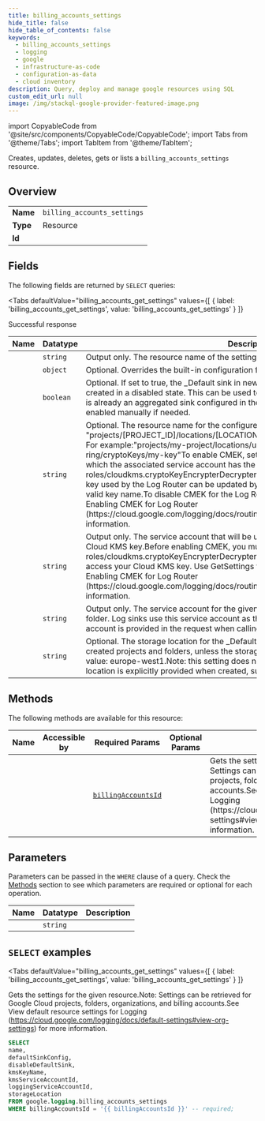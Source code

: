 ```yaml
--- 
title: billing_accounts_settings
hide_title: false
hide_table_of_contents: false
keywords:
  - billing_accounts_settings
  - logging
  - google
  - infrastructure-as-code
  - configuration-as-data
  - cloud inventory
description: Query, deploy and manage google resources using SQL
custom_edit_url: null
image: /img/stackql-google-provider-featured-image.png
---
```


import CopyableCode from '@site/src/components/CopyableCode/CopyableCode';
import Tabs from '@theme/Tabs';
import TabItem from '@theme/TabItem';

Creates, updates, deletes, gets or lists a <code>billing_accounts_settings</code> resource.

## Overview
<table><tbody>
<tr><td><b>Name</b></td><td><code>billing_accounts_settings</code></td></tr>
<tr><td><b>Type</b></td><td>Resource</td></tr>
<tr><td><b>Id</b></td><td><CopyableCode code="google.logging.billing_accounts_settings" /></td></tr>
</tbody></table>

## Fields

The following fields are returned by `SELECT` queries:

<Tabs
    defaultValue="billing_accounts_get_settings"
    values={[
        { label: 'billing_accounts_get_settings', value: 'billing_accounts_get_settings' }
    ]}
>
<TabItem value="billing_accounts_get_settings">

Successful response

<table>
<thead>
    <tr>
    <th>Name</th>
    <th>Datatype</th>
    <th>Description</th>
    </tr>
</thead>
<tbody>
<tr>
    <td><CopyableCode code="name" /></td>
    <td><code>string</code></td>
    <td>Output only. The resource name of the settings.</td>
</tr>
<tr>
    <td><CopyableCode code="defaultSinkConfig" /></td>
    <td><code>object</code></td>
    <td>Optional. Overrides the built-in configuration for _Default sink. (id: DefaultSinkConfig)</td>
</tr>
<tr>
    <td><CopyableCode code="disableDefaultSink" /></td>
    <td><code>boolean</code></td>
    <td>Optional. If set to true, the _Default sink in newly created projects and folders will created in a disabled state. This can be used to automatically disable log storage if there is already an aggregated sink configured in the hierarchy. The _Default sink can be re-enabled manually if needed.</td>
</tr>
<tr>
    <td><CopyableCode code="kmsKeyName" /></td>
    <td><code>string</code></td>
    <td>Optional. The resource name for the configured Cloud KMS key.KMS key name format: "projects/[PROJECT_ID]/locations/[LOCATION]/keyRings/[KEYRING]/cryptoKeys/[KEY]" For example:"projects/my-project/locations/us-central1/keyRings/my-ring/cryptoKeys/my-key"To enable CMEK, set this field to a valid kms_key_name for which the associated service account has the required roles/cloudkms.cryptoKeyEncrypterDecrypter role assigned for the key.The Cloud KMS key used by the Log Router can be updated by changing the kms_key_name to a new valid key name.To disable CMEK for the Log Router, set this field to an empty string.See Enabling CMEK for Log Router (https://cloud.google.com/logging/docs/routing/managed-encryption) for more information.</td>
</tr>
<tr>
    <td><CopyableCode code="kmsServiceAccountId" /></td>
    <td><code>string</code></td>
    <td>Output only. The service account that will be used by the Log Router to access your Cloud KMS key.Before enabling CMEK, you must first assign the role roles/cloudkms.cryptoKeyEncrypterDecrypter to the service account that will be used to access your Cloud KMS key. Use GetSettings to obtain the service account ID.See Enabling CMEK for Log Router (https://cloud.google.com/logging/docs/routing/managed-encryption) for more information.</td>
</tr>
<tr>
    <td><CopyableCode code="loggingServiceAccountId" /></td>
    <td><code>string</code></td>
    <td>Output only. The service account for the given resource container, such as project or folder. Log sinks use this service account as their writer_identity if no custom service account is provided in the request when calling the create sink method.</td>
</tr>
<tr>
    <td><CopyableCode code="storageLocation" /></td>
    <td><code>string</code></td>
    <td>Optional. The storage location for the _Default and _Required log buckets of newly created projects and folders, unless the storage location is explicitly provided.Example value: europe-west1.Note: this setting does not affect the location of resources where a location is explicitly provided when created, such as custom log buckets.</td>
</tr>
</tbody>
</table>
</TabItem>
</Tabs>

## Methods

The following methods are available for this resource:

<table>
<thead>
    <tr>
    <th>Name</th>
    <th>Accessible by</th>
    <th>Required Params</th>
    <th>Optional Params</th>
    <th>Description</th>
    </tr>
</thead>
<tbody>
<tr>
    <td><a href="#billing_accounts_get_settings"><CopyableCode code="billing_accounts_get_settings" /></a></td>
    <td><CopyableCode code="select" /></td>
    <td><a href="#parameter-billingAccountsId"><code>billingAccountsId</code></a></td>
    <td></td>
    <td>Gets the settings for the given resource.Note: Settings can be retrieved for Google Cloud projects, folders, organizations, and billing accounts.See View default resource settings for Logging (https://cloud.google.com/logging/docs/default-settings#view-org-settings) for more information.</td>
</tr>
</tbody>
</table>

## Parameters

Parameters can be passed in the `WHERE` clause of a query. Check the [Methods](#methods) section to see which parameters are required or optional for each operation.

<table>
<thead>
    <tr>
    <th>Name</th>
    <th>Datatype</th>
    <th>Description</th>
    </tr>
</thead>
<tbody>
<tr id="parameter-billingAccountsId">
    <td><CopyableCode code="billingAccountsId" /></td>
    <td><code>string</code></td>
    <td></td>
</tr>
</tbody>
</table>

## `SELECT` examples

<Tabs
    defaultValue="billing_accounts_get_settings"
    values={[
        { label: 'billing_accounts_get_settings', value: 'billing_accounts_get_settings' }
    ]}
>
<TabItem value="billing_accounts_get_settings">

Gets the settings for the given resource.Note: Settings can be retrieved for Google Cloud projects, folders, organizations, and billing accounts.See View default resource settings for Logging (https://cloud.google.com/logging/docs/default-settings#view-org-settings) for more information.

```sql
SELECT
name,
defaultSinkConfig,
disableDefaultSink,
kmsKeyName,
kmsServiceAccountId,
loggingServiceAccountId,
storageLocation
FROM google.logging.billing_accounts_settings
WHERE billingAccountsId = '{{ billingAccountsId }}' -- required;
```
</TabItem>
</Tabs>
